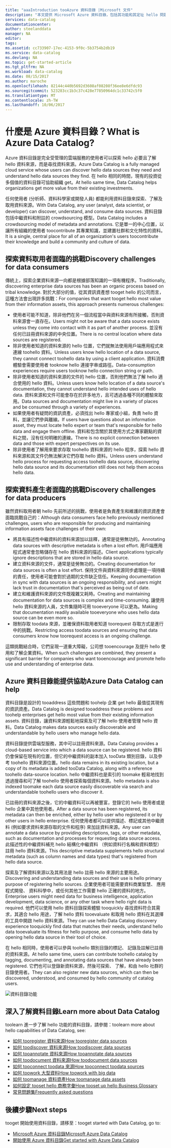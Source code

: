 ```yaml
---
title: "aaaIntroduction tooAzure 資料目錄 |Microsoft 文件"
description: "本文提供 Microsoft Azure 資料目錄，包括其功能和其定址 hello 問題的概觀。 資料類別目錄可讓任何使用者 tooregister、 探索、 了解及取用資料來源。"
services: data-catalog
documentationcenter: 
author: steelanddata
manager: NA
editor: 
tags: 
ms.assetid: cc733907-17ec-4153-9f0c-5b3754b2db19
ms.service: data-catalog
ms.devlang: NA
ms.topic: get-started-article
ms.tgt_pltfrm: NA
ms.workload: data-catalog
ms.date: 08/15/2017
ms.author: maroche
ms.openlocfilehash: 82144c440b5692d3608af08208f36ee8e6dfdc93
ms.sourcegitcommit: 523283cc1b3c37c428e77850964dc1c33742c5f0
ms.translationtype: MT
ms.contentlocale: zh-TW
ms.lasthandoff: 10/06/2017
---
```

# <a name="what-is-azure-data-catalog"></a><span data-ttu-id="defe0-104">什麼是 Azure 資料目錄？</span><span class="sxs-lookup"><span data-stu-id="defe0-104">What is Azure Data Catalog?</span></span>
<span data-ttu-id="defe0-105">Azure 資料目錄是完全受管理的雲端服務的使用者可以探索 hello 必要且了解 hello 資料來源，而是尋找資料來源。</span><span class="sxs-lookup"><span data-stu-id="defe0-105">Azure Data Catalog is a fully managed cloud service whose users can discover hello data sources they need and understand hello data sources they find.</span></span> <span data-ttu-id="defe0-106">在 hello 相同的時間，現有的投資從多個值的資料目錄可協助組織 get。</span><span class="sxs-lookup"><span data-stu-id="defe0-106">At hello same time, Data Catalog helps organizations get more value from their existing investments.</span></span> 

<span data-ttu-id="defe0-107">任何使用者 (分析師、資料科學家或開發人員) 都能利用資料目錄來探索、了解及取用資料來源。</span><span class="sxs-lookup"><span data-stu-id="defe0-107">With Data Catalog, any user (analyst, data scientist, or developer) can discover, understand, and consume data sources.</span></span> <span data-ttu-id="defe0-108">資料目錄包括中繼資料和附註的 crowdsourcing 模型。</span><span class="sxs-lookup"><span data-stu-id="defe0-108">Data Catalog includes a crowdsourcing model of metadata and annotations.</span></span> <span data-ttu-id="defe0-109">它是單一的中心位置，以讓所有組織的使用者 toocontribute 其專業知識，並建置社群和文化特性的資料。</span><span class="sxs-lookup"><span data-stu-id="defe0-109">It is a single, central place for all of an organization's users toocontribute their knowledge and build a community and culture of data.</span></span>

## <a name="discovery-challenges-for-data-consumers"></a><span data-ttu-id="defe0-110">探索資料取用者面臨的挑戰</span><span class="sxs-lookup"><span data-stu-id="defe0-110">Discovery challenges for data consumers</span></span>
<span data-ttu-id="defe0-111">傳統上，探索企業資料來源一向都是根據部落知識的一項有機程序。</span><span class="sxs-lookup"><span data-stu-id="defe0-111">Traditionally, discovering enterprise data sources has been an organic process based on tribal knowledge.</span></span> <span data-ttu-id="defe0-112">對於大部分的值，從其資訊資產想 tooget hello 的公司而言，這種方法會出現許多挑戰：</span><span class="sxs-lookup"><span data-stu-id="defe0-112">For companies that want tooget hello most value from their information assets, this approach presents numerous challenges:</span></span>

* <span data-ttu-id="defe0-113">使用者可能不知道，除非他們在另一個流程當中與資料來源有所接觸，否則資料來源會一直存在。</span><span class="sxs-lookup"><span data-stu-id="defe0-113">Users might not be aware that a data source exists unless they come into contact with it as part of another process.</span></span> <span data-ttu-id="defe0-114">並沒有任何已註冊資料來源的中央位置。</span><span class="sxs-lookup"><span data-stu-id="defe0-114">There is no central location where data sources are registered.</span></span>
* <span data-ttu-id="defe0-115">除非使用者知道的資料來源的 hello 位置，它們就無法使用用戶端應用程式來連線 toohello 資料。</span><span class="sxs-lookup"><span data-stu-id="defe0-115">Unless users know hello location of a data source, they cannot connect toohello data by using a client application.</span></span> <span data-ttu-id="defe0-116">資料消費體驗會需要使用者 tooknow hello 連接字串或路徑。</span><span class="sxs-lookup"><span data-stu-id="defe0-116">Data-consumption experiences require users tooknow hello connection string or path.</span></span>
* <span data-ttu-id="defe0-117">除非使用者知道的資料來源的文件的 hello 位置，否則他們無法了解 hello 適合使用的 hello 資料。</span><span class="sxs-lookup"><span data-stu-id="defe0-117">Unless users know hello location of a data source's documentation, they cannot understand hello intended uses of hello data.</span></span> <span data-ttu-id="defe0-118">資料來源和文件可能會存在於許多地方，且可透過各種不同的體驗來取用。</span><span class="sxs-lookup"><span data-stu-id="defe0-118">Data sources and documentation might live in a variety of places and be consumed through a variety of experiences.</span></span>
* <span data-ttu-id="defe0-119">如果使用者有疑問的資訊資產，必須找出 hello 專家或小組，負責 hello 資料，並讓它們參與離線。</span><span class="sxs-lookup"><span data-stu-id="defe0-119">If users have questions about an information asset, they must locate hello expert or team that's responsible for hello data and engage them offline.</span></span> <span data-ttu-id="defe0-120">資料和包含關於其使用方式之專家觀點的資料之間，沒有任何明確的連線。</span><span class="sxs-lookup"><span data-stu-id="defe0-120">There is no explicit connection between data and those with expert perspectives on its use.</span></span>
* <span data-ttu-id="defe0-121">除非使用者了解用來要求存取 toohello 資料來源的 hello 程序，探索 hello 資料來源和其文件仍無法解決它們存取 hello 資料。</span><span class="sxs-lookup"><span data-stu-id="defe0-121">Unless users understand hello process for requesting access toohello data source, discovering hello data source and its documentation still does not help them access hello data.</span></span>

## <a name="discovery-challenges-for-data-producers"></a><span data-ttu-id="defe0-122">探索資料產生者面臨的挑戰</span><span class="sxs-lookup"><span data-stu-id="defe0-122">Discovery challenges for data producers</span></span>
<span data-ttu-id="defe0-123">雖然資料取用者朝 hello 先前所述的挑戰，使用者是負責產生和維護的資訊資產會面臨挑戰自己的：</span><span class="sxs-lookup"><span data-stu-id="defe0-123">Although data consumers face hello previously mentioned challenges, users who are responsible for producing and maintaining information assets face challenges of their own:</span></span>

* <span data-ttu-id="defe0-124">將具有描述性中繼資料的資料來源加以註釋，通常是徒勞無功的。</span><span class="sxs-lookup"><span data-stu-id="defe0-124">Annotating data sources with descriptive metadata is often a lost effort.</span></span> <span data-ttu-id="defe0-125">用戶端應用程式通常會忽略儲存在 hello 資料來源的描述。</span><span class="sxs-lookup"><span data-stu-id="defe0-125">Client applications typically ignore descriptions that are stored in hello data source.</span></span>
* <span data-ttu-id="defe0-126">建立資料來源的文件，通常是徒勞無功的。</span><span class="sxs-lookup"><span data-stu-id="defe0-126">Creating documentation for data sources is often a lost effort.</span></span> <span data-ttu-id="defe0-127">保持文件與資料來源同步處理是一項持續的責任，使用者可能會對於過期的文件缺乏信任。</span><span class="sxs-lookup"><span data-stu-id="defe0-127">Keeping documentation in sync with data sources is an ongoing responsibility, and users might lack trust in documentation that's perceived as being out of date.</span></span>
* <span data-ttu-id="defe0-128">建立和維護資料來源的文件既複雜又耗時。</span><span class="sxs-lookup"><span data-stu-id="defe0-128">Creating and maintaining documentation for data sources is complex and time-consuming.</span></span> <span data-ttu-id="defe0-129">讓使用 hello 資料來源的人員，文件集隨時可用 tooeveryone 可以更為。</span><span class="sxs-lookup"><span data-stu-id="defe0-129">Making that documentation readily available tooeveryone who uses hello data source can be even more so.</span></span>
* <span data-ttu-id="defe0-130">限制存取 toodata 來源，並確保資料取用者知道 toorequest 存取方式是進行中的挑戰。</span><span class="sxs-lookup"><span data-stu-id="defe0-130">Restricting access toodata sources and ensuring that data consumers know how toorequest access is an ongoing challenge.</span></span>

<span data-ttu-id="defe0-131">這類挑戰結合時，它們呈現一道重大障礙，公司想 tooencourage 及提升 hello 使用和了解企業資料。</span><span class="sxs-lookup"><span data-stu-id="defe0-131">When such challenges are combined, they present a significant barrier for companies who want tooencourage and promote hello use and understanding of enterprise data.</span></span>

## <a name="azure-data-catalog-can-help"></a><span data-ttu-id="defe0-132">Azure 資料目錄能提供協助</span><span class="sxs-lookup"><span data-stu-id="defe0-132">Azure Data Catalog can help</span></span>
<span data-ttu-id="defe0-133">資料目錄是設計的 tooaddress 這些問題和 toohelp 企業 get hello 最值從其現有的資訊資產。</span><span class="sxs-lookup"><span data-stu-id="defe0-133">Data Catalog is designed tooaddress these problems and toohelp enterprises get hello most value from their existing information assets.</span></span> <span data-ttu-id="defe0-134">資料目錄，讓資料來源輕鬆地探索及可了解 hello 使用者管理 hello 資料。</span><span class="sxs-lookup"><span data-stu-id="defe0-134">Data Catalog makes data sources easily discoverable and understandable by hello users who manage hello data.</span></span>

<span data-ttu-id="defe0-135">資料目錄提供雲端型服務，其中可以註冊資料來源。</span><span class="sxs-lookup"><span data-stu-id="defe0-135">Data Catalog provides a cloud-based service into which a data source can be registered.</span></span> <span data-ttu-id="defe0-136">hello 資料仍會保留在現有的位置，但它的中繼資料的副本加入 tooData 類別目錄，以及參考 toohello 資料來源位置。</span><span class="sxs-lookup"><span data-stu-id="defe0-136">hello data remains in its existing location, but a copy of its metadata is added tooData Catalog, along with a reference toohello data-source location.</span></span> <span data-ttu-id="defe0-137">hello 中繼資料也是索引的 toomake 輕易地找到透過搜尋和可了解 toohello 使用者探索每個資料來源。</span><span class="sxs-lookup"><span data-stu-id="defe0-137">hello metadata is also indexed toomake each data source easily discoverable via search and understandable toohello users who discover it.</span></span>

<span data-ttu-id="defe0-138">已註冊的資料來源之後，它的中繼資料可以再被豐富，登錄它的 hello 使用者或是 hello 企業中其他使用者。</span><span class="sxs-lookup"><span data-stu-id="defe0-138">After a data source has been registered, its metadata can then be enriched, either by hello user who registered it or by other users in hello enterprise.</span></span> <span data-ttu-id="defe0-139">任何使用者都可以提供描述、標記或其他中繼資料 (例如要求資料來源存取的文件和程序) 來加註資料來源。</span><span class="sxs-lookup"><span data-stu-id="defe0-139">Any user can annotate a data source by providing descriptions, tags, or other metadata, such as documentation and processes for requesting data source access.</span></span> <span data-ttu-id="defe0-140">此描述性的中繼資料補充 hello 結構化中繼資料 （例如資料行名稱和資料類型） 註冊 hello 資料來源。</span><span class="sxs-lookup"><span data-stu-id="defe0-140">This descriptive metadata supplements hello structural metadata (such as column names and data types) that's registered from hello data source.</span></span>

<span data-ttu-id="defe0-141">探索及了解資料來源以及其用法是 hello 註冊 hello 來源的主要用途。</span><span class="sxs-lookup"><span data-stu-id="defe0-141">Discovering and understanding data sources and their use is hello primary purpose of registering hello sources.</span></span> <span data-ttu-id="defe0-142">企業使用者可能需要資料商業智慧、 應用程式開發、 資料科學中，或任何其他工作需要 hello 正確的資料的地方。</span><span class="sxs-lookup"><span data-stu-id="defe0-142">Enterprise users might need data for business intelligence, application development, data science, or any other task where hello right data is required.</span></span> <span data-ttu-id="defe0-143">他們可以使用 hello 資料目錄探索體驗 tooquickly 尋找資料符合其需求，其適合 hello 用途，了解 hello 資料 tooevaluate 和取用 hello 資料在其選擇的工具中開啟 hello 資料來源。</span><span class="sxs-lookup"><span data-stu-id="defe0-143">They can use hello Data Catalog discovery experience tooquickly find data that matches their needs, understand hello data tooevaluate its fitness for hello purpose, and consume hello data by opening hello data source in their tool of choice.</span></span> 

<span data-ttu-id="defe0-144">在 hello 相同時，使用者可以參與 toohello 類別目錄的標記、 記錄及註解已註冊的資料來源。</span><span class="sxs-lookup"><span data-stu-id="defe0-144">At hello same time, users can contribute toohello catalog by tagging, documenting, and annotating data sources that have already been registered.</span></span> <span data-ttu-id="defe0-145">它們也可以登錄新資料來源，然後可探索、 了解，和由 hello 社群的目錄使用者。</span><span class="sxs-lookup"><span data-stu-id="defe0-145">They can also register new data sources, which can then be discovered, understood, and consumed by hello community of catalog users.</span></span>

![資料目錄功能](./media/data-catalog-what-is-data-catalog/data-catalog-capabilities.png)

## <a name="learn-more-about-data-catalog"></a><span data-ttu-id="defe0-147">深入了解資料目錄</span><span class="sxs-lookup"><span data-stu-id="defe0-147">Learn more about Data Catalog</span></span>
<span data-ttu-id="defe0-148">toolearn 進一步了解 hello 功能的資料目錄，請參閱：</span><span class="sxs-lookup"><span data-stu-id="defe0-148">toolearn more about hello capabilities of Data Catalog, see:</span></span>

* [<span data-ttu-id="defe0-149">如何 tooregister 資料來源</span><span class="sxs-lookup"><span data-stu-id="defe0-149">How tooregister data sources</span></span>](data-catalog-how-to-register.md)
* [<span data-ttu-id="defe0-150">如何 toodiscover 資料來源</span><span class="sxs-lookup"><span data-stu-id="defe0-150">How toodiscover data sources</span></span>](data-catalog-how-to-discover.md)
* [<span data-ttu-id="defe0-151">如何 tooannotate 資料來源</span><span class="sxs-lookup"><span data-stu-id="defe0-151">How tooannotate data sources</span></span>](data-catalog-how-to-annotate.md)
* [<span data-ttu-id="defe0-152">如何 toodocument 資料來源</span><span class="sxs-lookup"><span data-stu-id="defe0-152">How toodocument data sources</span></span>](data-catalog-how-to-documentation.md)
* [<span data-ttu-id="defe0-153">如何 tooconnect toodata 來源</span><span class="sxs-lookup"><span data-stu-id="defe0-153">How tooconnect toodata sources</span></span>](data-catalog-how-to-connect.md)
* [<span data-ttu-id="defe0-154">如何 toowork 大型資料</span><span class="sxs-lookup"><span data-stu-id="defe0-154">How toowork with big data</span></span>](data-catalog-how-to-big-data.md)
* [<span data-ttu-id="defe0-155">如何 toomanage 資料資產</span><span class="sxs-lookup"><span data-stu-id="defe0-155">How toomanage data assets</span></span>](data-catalog-how-to-manage.md)
* [<span data-ttu-id="defe0-156">如何設定 tooset hello 商務字彙</span><span class="sxs-lookup"><span data-stu-id="defe0-156">How tooset up hello Business Glossary</span></span>](data-catalog-how-to-business-glossary.md)
* [<span data-ttu-id="defe0-157">常見問題集</span><span class="sxs-lookup"><span data-stu-id="defe0-157">Frequently asked questions</span></span>](data-catalog-frequently-asked-questions.md)

## <a name="next-steps"></a><span data-ttu-id="defe0-158">後續步驟</span><span class="sxs-lookup"><span data-stu-id="defe0-158">Next steps</span></span>
<span data-ttu-id="defe0-159">tooget 開始使用資料目錄，請移至：</span><span class="sxs-lookup"><span data-stu-id="defe0-159">tooget started with Data Catalog, go to:</span></span>
* [<span data-ttu-id="defe0-160">Microsoft Azure 資料目錄</span><span class="sxs-lookup"><span data-stu-id="defe0-160">Microsoft Azure Data Catalog</span></span>](https://www.azuredatacatalog.com)
* [<span data-ttu-id="defe0-161">開始使用 Azure 資料目錄</span><span class="sxs-lookup"><span data-stu-id="defe0-161">Get started with Azure Data Catalog</span></span>](data-catalog-get-started.md)
